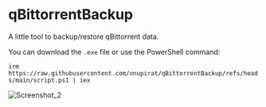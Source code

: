 # qBittorrentBackup
A little tool to backup/restore qBittorrent data.

You can download the `.exe` file or use the PowerShell command:

`irm https://raw.githubusercontent.com/onupirat/qBittorrentBackup/refs/heads/main/script.ps1 | iex`


![Screenshot_2](https://github.com/user-attachments/assets/a9093df7-6e6d-4292-9622-336a1c18d192)
